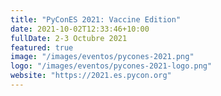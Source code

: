 ```yaml
---
title: "PyConES 2021: Vaccine Edition"
date: 2021-10-02T12:33:46+10:00
fullDate: 2-3 Octubre 2021
featured: true
image: "/images/eventos/pycones-2021.png"
logo: "/images/eventos/pycones-2021-logo.png"
website: "https://2021.es.pycon.org"
---
```


